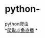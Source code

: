 # python-
python爬虫  
*[爬取斗鱼直播](https://github.com/TomerChen/python-/blob/master/code/DouYuSpider.py)
*

